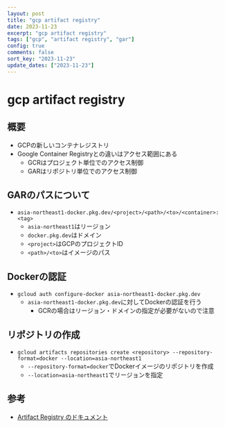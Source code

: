 ```yaml
---
layout: post
title: "gcp artifact registry"
date: 2023-11-23
excerpt: "gcp artifact registry"
tags: ["gcp", "artifact registry", "gar"]
config: true
comments: false
sort_key: "2023-11-23"
update_dates: ["2023-11-23"]
---
```


# gcp artifact registry

## 概要
 - GCPの新しいコンテナレジストリ
 - Google Container Registryとの違いはアクセス範囲にある
   - GCRはプロジェクト単位でのアクセス制御
   - GARはリポジトリ単位でのアクセス制御

## GARのパスについて
 - `asia-northeast1-docker.pkg.dev/<project>/<path>/<to>/<container>:<tag>`
   - `asia-northeast1`はリージョン
   - `docker.pkg.dev`はドメイン
   - `<project>`はGCPのプロジェクトID
   - `<path>/<to>`はイメージのパス

## Dockerの認証
 - `gcloud auth configure-docker asia-northeast1-docker.pkg.dev`
   - `asia-northeast1-docker.pkg.dev`に対してDockerの認証を行う
     - GCRの場合はリージョン・ドメインの指定が必要がないので注意

## リポジトリの作成
 - `gcloud artifacts repositories create <repository> --repository-format=docker --location=asia-northeast1`
   - `--repository-format=docker`でDockerイメージのリポジトリを作成
   - `--location=asia-northeast1`でリージョンを指定

## 参考
 - [Artifact Registry のドキュメント](https://cloud.google.com/artifact-registry/docs?hl=ja)
